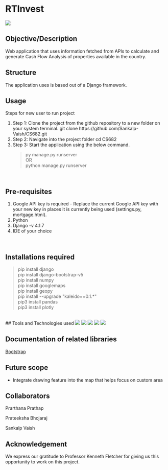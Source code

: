 # RTInvest

<img src="https://img.shields.io/badge/Version-v1.0-blue.svg?logo=LOGO">
<br>

## Objective/Description
Web application that uses information fetched from APIs to calculate and generate Cash Flow Analysis of properties available in the country.
<br>

## Structure
The application uses is based out of a Django framework. 
<br>

## Usage
Steps for new user to run project 
<ol>

<li>Step 1: Clone the project from the github repository to a new folder on your system terminal.
git clone https://github.com/Sankalp-Vaish/CS682.git</li>

<li>Step 2: Navigate into the project folder
cd CS682</li>

<li>Step 3: Start the application using the below command.

> py manage.py runserver<br>
> OR<br>
> python manage.py runserver
</ol>
<br>
 
## Pre-requisites
<ol>
<li> Google API key is required - Replace the current Google API key with your new key in places it is currently being used (settings.py, mortgage.html).</li>
<li> Python </li>
<li> Django -v 4.1.7 </li>
<li> IDE of your choice </li>
</ol>
<br>

## Installations required

> pip install django<br>
> pip install django-bootstrap-v5<br>
> pip install numpy<br>
> pip install googlemaps<br>
> pip install geopy<br>
> pip install --upgrade "kaleido==0.1.*"<br>
> pip3 install pandas<br>
> pip3 install plotly

<br>
## Tools and Technologies used

<img src="https://img.shields.io/badge/HTML-v5-blue.svg?logo=LOGO">
<img src="https://img.shields.io/badge/CSS-v3-blue.svg?logo=LOGO">
<img src="https://img.shields.io/badge/Django-v4.2-blue.svg?logo=LOGO">
<img src="https://img.shields.io/badge/Bootstrap-v4.2-blue.svg?logo=LOGO">
<img src="https://img.shields.io/badge/VSCode-v1.77-blue.svg?logo=LOGO">

## Documentation of related libraries

[Bootstrap](https://getbootstrap.com/)

## Future scope
* Integrate drawing feature into the map that helps focus on custom area


## Collaborators
Prarthana Prathap

Prateeksha Bhojaraj

Sankalp Vaish

## Acknowledgement
We express our gratitude to Professor Kenneth Fletcher for giving us this opportunity to work on this project.
